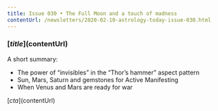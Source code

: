 ```yaml
---
title: Issue 030 • The Full Moon and a touch of madness
contentUrl: /newsletters/2020-02-10-astrology-today-issue-030.html
---
```


### [$title]($contentUrl)

A short summary:

* The power of “invisibles” in the “Thor’s hammer” aspect pattern
* Sun, Mars, Saturn and gemstones for Active Manifesting
* When Venus and Mars are ready for war

[$cta]($contentUrl)